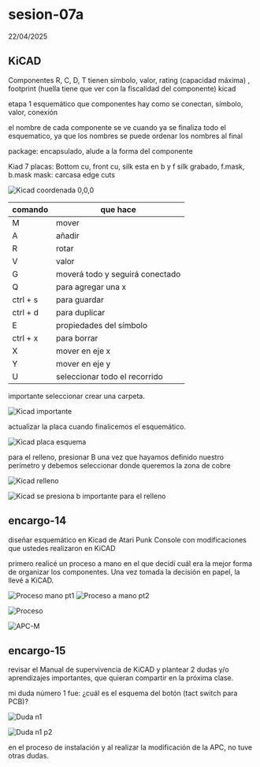 # sesion-07a

22/04/2025

## KiCAD

Componentes R, C, D, T tienen símbolo, valor, rating (capacidad máxima) , footprint (huella tiene que ver con la fiscalidad del componente)
kicad 

etapa 1 esquemático que componentes hay como se conectan, símbolo, valor, conexión 

el nombre de cada componente se ve cuando ya se finaliza todo el esquematico, ya que los nombres se puede ordenar los nombres al final 

package: encapsulado, alude a la forma del componente

Kiad 7 placas: Bottom cu, front cu, silk esta en b y f silk grabado, f.mask, b.mask mask: carcasa edge cuts

![Kicad coordenada 0,0,0](https://github.com/user-attachments/assets/2edce1df-b4f3-4871-88cc-884c1ed08373)


| comando | que hace | 
| --- | --- | 
| M | mover | 
| A | añadir | 
| R | rotar | 
| V | valor | 
| G | moverá todo y seguirá conectado | 
| Q | para agregar una x |
| ctrl + s | para guardar | 
| ctrl + d | para duplicar | 
| E | propiedades del símbolo |
| ctrl + x | para borrar |
| X | mover en eje x |
| Y | mover en eje y |
| U | seleccionar todo el recorrido |

importante seleccionar crear una carpeta.

![Kicad importante](https://github.com/user-attachments/assets/3befd8d3-7f11-4de4-8c88-18b545d86c65)

actualizar la placa cuando finalicemos el esquemático.

![Kicad placa esquema](https://github.com/user-attachments/assets/e0ef89a4-50ab-4801-8547-0951a337115e)

para el relleno, presionar B una vez que hayamos definido nuestro perímetro y debemos seleccionar donde queremos la zona de cobre

![Kicad relleno](https://github.com/user-attachments/assets/41e3dce9-05d9-46e6-85c5-ea60265402d1)

![Kicad se presiona b importante para el relleno](https://github.com/user-attachments/assets/87056417-069c-410e-8e9d-ec7a0e64cc8c)


## encargo-14

diseñar esquemático en Kicad de Atari Punk Console con modificaciones que ustedes realizaron en KiCAD

primero realicé un proceso a mano en el que decidí cuál era la mejor forma de organizar los componentes. Una vez tomada la decisión en papel, la llevé a KiCAD. 

![Proceso mano pt1](https://github.com/user-attachments/assets/8afbe8ad-5efa-42d8-ad26-126c8c4ae181)
![Proceso a mano pt2](https://github.com/user-attachments/assets/d190ce77-581d-4426-aaae-4fe240ba0844)

![Proceso](https://github.com/user-attachments/assets/8e9cfbab-c21b-447d-a54a-2ab5cf327991)

![APC-M](https://github.com/user-attachments/assets/2afd5da8-cfff-4f61-8931-756255113933)

## encargo-15

revisar el Manual de supervivencia de KiCAD y plantear 2 dudas y/o aprendizajes importantes, que quieran compartir en la próxima clase.

mi duda número 1 fue: ¿cuál es el esquema del botón (tact switch para PCB)?

![Duda n1](https://github.com/user-attachments/assets/7690e0af-00d8-4d5c-9650-d37b8f52234e)

![Duda n1 p2](https://github.com/user-attachments/assets/e376741e-e37b-478c-929e-2a46dbc48fdd)

en el proceso de instalación y al realizar la modificación de la APC, no tuve otras dudas.
